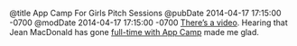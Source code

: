 @title App Camp For Girls Pitch Sessions
@pubDate 2014-04-17 17:15:00 -0700
@modDate 2014-04-17 17:15:00 -0700
<a href="http://www.appcamp4girls.com/new/2014/3/20/video-app-camp-pitch-sessions.html">There’s a video</a>. Hearing that Jean MacDonald has gone <a href="http://www.appcamp4girls.com/new/2014/3/6/jean-macdonald-devotes-herself-full-time-to-ac4g.html">full-time with App Camp</a> made me glad.
